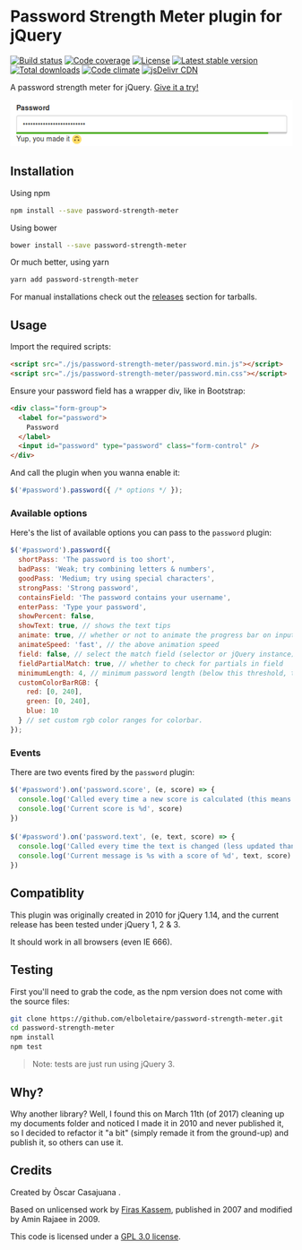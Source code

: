 Password Strength Meter plugin for jQuery
=========================================

[![Build status][build svg]][build status]
[![Code coverage][coverage svg]][coverage]
[![License][license svg]][license]
[![Latest stable version][releases svg]][releases]
[![Total downloads][downloads svg]][downloads]
[![Code climate][climate svg]][climate]
[![jsDelivr CDN][jsdelivr svg]][jsdelivr]

A password strength meter for jQuery. [Give it a try!][web]

![password example][example]


Installation
------------

Using npm

~~~bash
npm install --save password-strength-meter
~~~

Using bower

~~~bash
bower install --save password-strength-meter
~~~

Or much better, using yarn

~~~bash
yarn add password-strength-meter
~~~

For manual installations check out the [releases][releases] section for tarballs.

Usage
-----

Import the required scripts:

~~~html
<script src="./js/password-strength-meter/password.min.js"></script>
<script src="./js/password-strength-meter/password.min.css"></script>
~~~

Ensure your password field has a wrapper div, like in Bootstrap:

~~~html
<div class="form-group">
  <label for="password">
    Password
  </label>
  <input id="password" type="password" class="form-control" />
</div>
~~~

And call the plugin when you wanna enable it:

~~~javascript
$('#password').password({ /* options */ });
~~~

### Available options

Here's the list of available options you can pass to the `password` plugin:

~~~javascript
$('#password').password({
  shortPass: 'The password is too short',
  badPass: 'Weak; try combining letters & numbers',
  goodPass: 'Medium; try using special characters',
  strongPass: 'Strong password',
  containsField: 'The password contains your username',
  enterPass: 'Type your password',
  showPercent: false,
  showText: true, // shows the text tips
  animate: true, // whether or not to animate the progress bar on input blur/focus
  animateSpeed: 'fast', // the above animation speed
  field: false, // select the match field (selector or jQuery instance) for better password checks
  fieldPartialMatch: true, // whether to check for partials in field
  minimumLength: 4, // minimum password length (below this threshold, the score is 0)
  customColorBarRGB: {
    red: [0, 240],
    green: [0, 240],
    blue: 10
  } // set custom rgb color ranges for colorbar.
});
~~~

### Events

There are two events fired by the `password` plugin:

~~~javascript
$('#password').on('password.score', (e, score) => {
  console.log('Called every time a new score is calculated (this means on every keyup)')
  console.log('Current score is %d', score)
})

$('#password').on('password.text', (e, text, score) => {
  console.log('Called every time the text is changed (less updated than password.score)')
  console.log('Current message is %s with a score of %d', text, score)
})
~~~

Compatiblity
------------

This plugin was originally created in 2010 for jQuery 1.14, and the current release
has been tested under jQuery 1, 2 & 3.

It should work in all browsers (even IE 666).

Testing
-------

First you'll need to grab the code, as the npm version does not come with the
source files:

~~~bash
git clone https://github.com/elboletaire/password-strength-meter.git
cd password-strength-meter
npm install
npm test
~~~

> Note: tests are just run using jQuery 3.

Why?
----

Why another library? Well, I found this on March 11th (of 2017) cleaning up my
documents folder and noticed I made it in 2010 and never published it, so I
decided to refactor it "a bit" (simply remade it from the ground-up) and publish
it, so others can use it.

Credits
-------

Created by Òscar Casajuana <elboletaire at underave dot net>.

Based on unlicensed work by [Firas Kassem][firas], published in 2007 and modified
by Amin Rajaee in 2009.

This code is licensed under a [GPL 3.0 license][license].

[example]: src/example.png
[firas]: https://phiras.wordpress.com/2009/07/29/password-strength-meter-v-2/
[license]: LICENSE.md
[web]: https://elboletaire.github.io/password-strength-meter/

[build status]: https://gitlab.com/elboletaire/password-strength-meter/pipelines
[coverage]: https://gitlab.com/elboletaire/password-strength-meter/-/jobs
[license]: https://github.com/elboletaire/password-strength-meter/blob/master/LICENSE.md
[releases]: https://github.com/elboletaire/password-strength-meter/releases
[downloads]: https://www.npmjs.com/package/password-strength-meter
[climate]: https://codeclimate.com/github/elboletaire/password-strength-meter
[jsdelivr]: https://www.jsdelivr.com/package/npm/password-strength-meter

[build svg]: https://gitlab.com/elboletaire/password-strength-meter/badges/master/pipeline.svg
[coverage svg]: https://gitlab.com/elboletaire/password-strength-meter/badges/master/coverage.svg
[license svg]: https://img.shields.io/github/license/elboletaire/password-strength-meter.svg
[releases svg]: https://img.shields.io/npm/v/password-strength-meter.svg
[downloads svg]: https://img.shields.io/npm/dt/password-strength-meter.svg
[climate svg]: https://img.shields.io/codeclimate/maintainability/elboletaire/password-strength-meter.svg
[jsdelivr svg]: https://data.jsdelivr.com/v1/package/npm/password-strength-meter/badge?style=rounded
